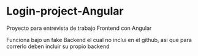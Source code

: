 # Login-project-Angular
Proyecto para entrevista de trabajo Frontend con Angular

Funciona bajo un fake Backend el cual no inclui en el github, asi que para correrlo deben incluir su propio backend
